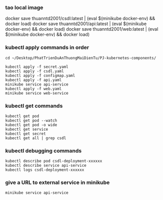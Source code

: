 
### tao local image
docker save thuanntd2001/csdl:latest | (eval $(minikube docker-env) && docker load)
docker save thuanntd2001/api:latest | (eval $(minikube docker-env) && docker load)
docker save thuanntd2001/web:latest | (eval $(minikube docker-env) && docker load)
### kubectl apply commands in order
    cd ~/Desktop/PhatTrienDuAnThuongMaiDienTu/PJ-kubernetes-components/

    kubectl apply -f secret.yaml
    kubectl apply -f csdl.yaml
    kubectl apply -f configmap.yaml 
    kubectl apply -f api.yaml
    minikube service api-service
    kubectl apply -f web.yaml
    minikube service web-service

### kubectl get commands

    kubectl get pod
    kubectl get pod --watch
    kubectl get pod -o wide
    kubectl get service
    kubectl get secret
    kubectl get all | grep csdl

### kubectl debugging commands

    kubectl describe pod csdl-deployment-xxxxxx
    kubectl describe service api-service
    kubectl logs csdl-deployment-xxxxxx

### give a URL to external service in minikube

    minikube service api-service
